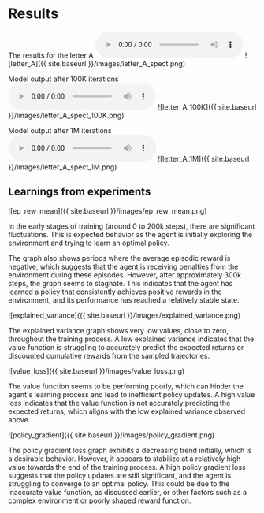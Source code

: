 # Results

The results for the letter A
<audio controls>
  <source src="{{ site.baseurl }}/audio/correct_letter_A.wav" type="audio/wav">
  Your browser does not support the audio element.
</audio>
![letter_A]({{ site.baseurl }}/images/letter_A_spect.png)

Model output after 100K iterations
<audio controls>
  <source src="{{ site.baseurl }}/audio/generated_from_mi_model_1.wav" type="audio/wav">
  Your browser does not support the audio element.
</audio>
![letter_A_100K]({{ site.baseurl }}/images/letter_A_spect_100K.png)

Model output after 1M iterations
<audio controls>
  <source src="{{ site.baseurl }}/audio/generated_from_mi_model_best.wav" type="audio/wav">
  Your browser does not support the audio element.
</audio>
![letter_A_1M]({{ site.baseurl }}/images/letter_A_spect_1M.png)

## Learnings from experiments 

![ep_rew_mean]({{ site.baseurl }}/images/ep_rew_mean.png)

In the early stages of training (around 0 to 200k steps), there are significant fluctuations. This is expected behavior as the agent is initially exploring the environment and trying to learn an optimal policy. 

The graph also shows periods where the average episodic reward is negative, which suggests that the agent is receiving penalties from the environment during these episodes. However, after approximately 300k steps, the graph seems to stagnate. This indicates that the agent has learned a policy that consistently achieves positive rewards in the environment, and its performance has reached a relatively stable state.

![explained_variance]({{ site.baseurl }}/images/explained_variance.png)

The explained variance graph shows very low values, close to zero, throughout the training process. A low explained variance indicates that the value function is struggling to accurately predict the expected returns or discounted cumulative rewards from the sampled trajectories.

![value_loss]({{ site.baseurl }}/images/value_loss.png)

The value function seems to be performing poorly, which can hinder the agent's learning process and lead to inefficient policy updates. A high value loss indicates that the value function is not accurately predicting the expected returns, which aligns with the low explained variance observed above.

![policy_gradient]({{ site.baseurl }}/images/policy_gradient.png)

The policy gradient loss graph exhibits a decreasing trend initially, which is a desirable behavior. However, it appears to stabilize at a relatively high value towards the end of the training process. A high policy gradient loss suggests that the policy updates are still significant, and the agent is struggling to converge to an optimal policy. This could be due to the inaccurate value function, as discussed earlier, or other factors such as a complex environment or poorly shaped reward function.

